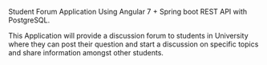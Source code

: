 Student Forum Application Using Angular 7 + Spring boot REST API with PostgreSQL.

This Application will provide a discussion forum to students in University where they can post their question and start a discussion on specific topics and share information amongst other students.
